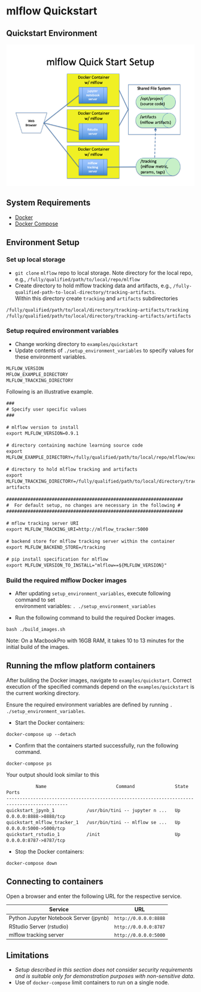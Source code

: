 # mlflow Quickstart

## Quickstart Environment
![](images/quickstart_environment.png)

## System Requirements
* [Docker](https://docs.docker.com/develop/)
* [Docker Compose](https://docs.docker.com/compose/overview/)

## Environment Setup

### Set up local storage
* `git clone` `mlflow` repo to local storage.  Note directory for the local repo, 
e.g., `/fully/qualified/path/to/local/repo/mlflow`
* Create directory to hold mlflow tracking data and artifacts, e.g., `/fully-qualified-path-to-local-directory/tracking-artifacts`.  
Within this directory create `tracking` and `artifacts` subdirectories
```
/fully/qualified/path/to/local/directory/tracking-artifacts/tracking
/fully/qualified/path/to/local/directory/tracking-artifacts/artifacts
```

### Setup required environment variables
* Change working directory to `examples/quickstart`
* Update contents of `./setup_environment_variables` to specify values for these environment variables.
```
MLFLOW_VERSION
MFLOW_EXAMPLE_DIRECTORY
MLFLOW_TRACKING_DIRECTORY
```
 
Following is an illustrative example.
```
###
# Specify user specific values
###

# mlflow version to install
export MLFLOW_VERSION=0.9.1

# directory containing machine learning source code
export MLFLOW_EXAMPLE_DIRECTORY=/fully/qualified/path/to/local/repo/mlflow/examples/quickstart/sample_code

# directory to hold mlflow tracking and artifacts
export MLFLOW_TRACKING_DIRECTORY=/fully/qualified/path/to/local/directory/tracking-artifacts

##################################################################
#  For default setup, no changes are necessary in the following #
##################################################################

# mflow tracking server URI
export MLFLOW_TRACKING_URI=http://mlflow_tracker:5000

# backend store for mlflow tracking server within the container
export MLFLOW_BACKEND_STORE=/tracking

# pip install specification for mlflow
export MLFLOW_VERSION_TO_INSTALL="mlflow==${MLFLOW_VERSION}"
```

### Build the required mlflow Docker images
* After updating `setup_environment_variables`, execute following command to set  
environment variables: `. ./setup_environment_variables`

* Run the following command to build the required Docker images.
```
bash ./build_images.sh
```
Note:  On a MacbookPro with 16GB RAM, it takes 10 to 13 minutes for the initial 
build of the images.


## Running the mflow platform containers
After building the Docker images, navigate to `examples/quickstart`.  Correct execution of the specified commands 
depend on the `examples/quickstart` is the current working directory.

Ensure the required environment variables are defined by running `. ./setup_environment_variables`.

* Start the Docker containers:
```
docker-compose up --detach
```
* Confirm that the containers started successfully, run the following command.  
```
docker-compose ps
```

Your output should look similar to this
```
           Name                          Command               State           Ports
---------------------------------------------------------------------------------------------
quickstart_jpynb_1            /usr/bin/tini -- jupyter n ...   Up      0.0.0.0:8888->8888/tcp
quickstart_mlflow_tracker_1   /usr/bin/tini -- mlflow se ...   Up      0.0.0.0:5000->5000/tcp
quickstart_rstudio_1          /init                            Up      0.0.0.0:8787->8787/tcp
```

* Stop the Docker containers:
```
docker-compose down
```

## Connecting to containers
Open a browser and enter the following URL for the respective service.

|Service|URL|
|-------|---|
|Python Jupyter Notebook Server (jpynb)| `http://0.0.0.0:8888`|
|RStudio Server (rstudio)|`http://0.0.0.0:8787`|
|mlflow tracking server|`http://0.0.0.0:5000`|


## Limitations

* _Setup described in this section does not consider security requirements and is suitable only 
for demonstration purposes with non-sensitive data_.
* Use of `docker-compose` limit containers to run on a single node.